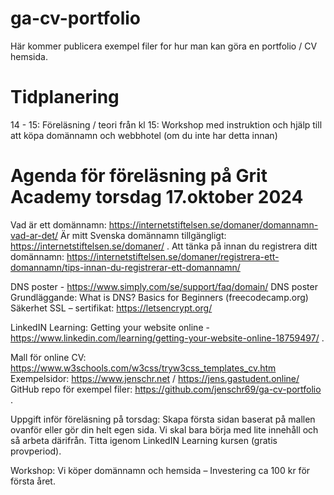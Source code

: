 # ga-cv-portfolio
Här kommer publicera exempel filer for hur man kan göra en portfolio / CV hemsida.

# Tidplanering
14 - 15: Föreläsning / teori
från kl 15: Workshop med instruktion och hjälp till att köpa domännamn och webbhotel (om du inte har detta innan)

# Agenda för föreläsning på Grit Academy torsdag 17.oktober 2024

Vad är ett domännamn: https://internetstiftelsen.se/domaner/domannamn-vad-ar-det/ 
Är mitt Svenska domännamn tillgängligt: https://internetstiftelsen.se/domaner/ .
Att tänka på innan du registrera ditt domännamn: https://internetstiftelsen.se/domaner/registrera-ett-domannamn/tips-innan-du-registrerar-ett-domannamn/ 

DNS poster - https://www.simply.com/se/support/faq/domain/
DNS poster Grundläggande:  What is DNS? Basics for Beginners (freecodecamp.org)
Säkerhet SSL – sertifikat: https://letsencrypt.org/ 

LinkedIN Learning: Getting your website online - https://www.linkedin.com/learning/getting-your-website-online-18759497/ . 

Mall för online CV: https://www.w3schools.com/w3css/tryw3css_templates_cv.htm 
Exempelsidor: https://www.jenschr.net / https://jens.gastudent.online/ 
GitHub repo för exempel filer: https://github.com/jenschr69/ga-cv-portfolio .

Uppgift inför föreläsning på torsdag: Skapa första sidan baserat på mallen ovanför eller gör din helt egen sida. Vi skal bara börja med lite innehåll och så arbeta därifrån.
Titta igenom LinkedIN Learning kursen (gratis provperiod).

Workshop: Vi köper domännamn och hemsida – Investering ca 100 kr för första året.

